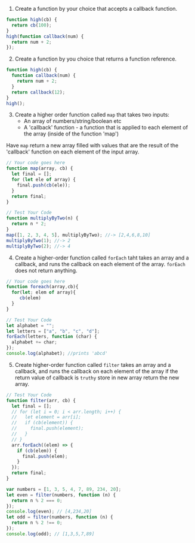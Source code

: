 1. Create a function by your choice that accepts a callback function.

```js
function high(cb) {
  return cb(100);
}
high(function callback(num) {
  return num + 2;
});
```

2. Create a function by you choice that returns a function reference.

```js
function high(cb) {
  function callback(num) {
    return num + 2;
  }
  return callback(12);
}
high();
```

3. Create a higher order function called `map` that takes two inputs:
   - An array of numbers/string/boolean etc
   - A 'callback' function - a function that is applied to each element of the array (inside of the function 'map')

Have `map` return a new array filled with values that are the result of the 'callback' function on each element of the input array.

```js
// Your code goes here
function map(array, cb) {
  let final = [];
  for (let ele of array) {
    final.push(cb(ele));
  }
  return final;
}

// Test Your Code
function multiplyByTwo(n) {
  return n * 2;
}
map([1, 2, 3, 4, 5], multiplyByTwo); //-> [2,4,6,8,10]
multiplyByTwo(1); //-> 2
multiplyByTwo(2); //-> 4
```

4. Create a higher-order function called `forEach` taht takes an array and a callback, and runs the callback on each element of the array. `forEach` does not return anything.

```js
// Your code goes here
function foreach(array,cb){
  for(let; elem of array){
     cb(elem)
  }
}

// Test Your Code
let alphabet = "";
let letters = ["a", "b", "c", "d"];
forEach(letters, function (char) {
  alphabet += char;
});
console.log(alphabet); //prints 'abcd'
```

5. Create higher-order function called `filter` takes an array and a callback, and runs the callback on each element of the array if the return value of callback is `truthy` store in new array return the new array.

```js
// Test Your Code
function filter(arr, cb) {
  let final = [];
  // for (let i = 0; i < arr.length; i++) {
  //   let element = arr[i];
  //   if (cb(element)) {
  //     final.push(element);
  //   }
  // }
  arr.forEach((elem) => {
    if (cb(elem)) {
      final.push(elem);
    }
  });
  return final;
}

var numbers = [1, 3, 5, 4, 7, 89, 234, 20];
let even = filter(numbers, function (n) {
  return n % 2 === 0;
});
console.log(even); // [4,234,20]
let odd = filter(numbers, function (n) {
  return n % 2 !== 0;
});
console.log(odd); // [1,3,5,7,89]
```
